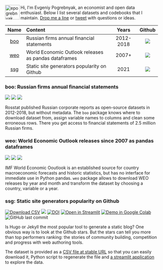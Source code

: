 <img class="avatar" align="left" alt="epogrebnyak" src="https://github.com/epogrebnyak.png?v=3&s=96" width="48" height="48" />Hi, I'm Evgeniy Pogrebnyak, an economist and open data enthusiast.  Below I list several datasets and codebooks that I maintain. 
<a href="mailto:e.pogrebnyak@gmail.com">Drop me a line</a> or [tweet][tw] with questions or ideas.

[tg]: https://t.me/epoepo
[tw]: https://twitter.com/PogrebnyakE

Name        | Content                                              | Years      | Github
:----------:|:-----------------------------------------------------|:----------:|:-----------------------------------------------------------------:
[boo](#boo) | Russian firms annual financial statements            | 2012-2018  | [![](https://badgen.net/badge/icon/github?icon=github&label)][boo]
[weo](#weo) | World Economic Outlook releases as pandas dataframes | 2007+      | [![](https://badgen.net/badge/icon/github?icon=github&label)][weo]
[ssg](#ssg) | Static site generators popularity on Github          | 2021       | [![](https://badgen.net/badge/icon/github?icon=github&label)][ssg]

<a name="boo">
  
### boo: Russian firms annual financial statements

[![](https://badgen.net/badge/icon/github?icon=github&label)][boo]
![](https://badgen.net/pypi/v/boo)
![](https://badgen.net/github/last-commit/ru-corporate/boo)

[boo]: https://github.com/ru-corporate/boo

Rosstat published Russian corporate reports as open-source datasets 
in 2012-2018, but without metadata. The `boo` package knows where to 
download dataset from, assign variable names to columns and clean some erroneous rows.
There you get access to financial statements of 2.5 million Russian firms.

<a name="weo">
  
### weo: World Economic Outlook releases since 2007 as pandas dataframes

[![](https://badgen.net/badge/icon/github?icon=github&label)][weo]
![](https://badgen.net/pypi/v/weo)
![](https://badgen.net/github/last-commit/epogrebnyak/weo-reader)

[weo]: https://github.com/ru-corporate/boo

IMF World Economic Ooutlook is an established source for country macroeconomic forecasts
and historic statistics, but has no interface for immediate use in Python pandas. `weo`
package allows to download WEO releases by year and month and transform the dataset by choosing 
a country, variable or a year.

<a name="ssg">
  
### ssg: Static site generators popularity on Github

[![Download CSV](https://img.shields.io/badge/download-CSV-brightgreen)][url]
[![](https://badgen.net/badge/icon/github?icon=github&label)][ssg]
[![DOI](https://zenodo.org/badge/DOI/10.5281/zenodo.4429834.svg)](https://doi.org/10.5281/zenodo.4429834)
[![Open in Streamlit](https://static.streamlit.io/badges/streamlit_badge_black_white.svg)][st]
[![Demo in Google Colab](https://img.shields.io/badge/Colab-Open-orange)][colab]
![GitHub last commit](https://img.shields.io/github/last-commit/epogrebnyak/ssg-dataset)

[url]: https://raw.githubusercontent.com/epogrebnyak/ssg-dataset/main/data/ssg.csv
[ssg]: https://github.com/epogrebnyak/ssg-dataset
[st]: https://share.streamlit.io/epogrebnyak/ssg-dataset/main
[colab]: https://colab.research.google.com/drive/1041e6yOyVRty5lirnbZOAU1zJ3TN77ta

Is Hugo or Jekyll the most popular tool to generate 
a static blog? One obvious way is to look at the Github stars. 
But the stars can tell you more than top performers ranking:
the stories of community building, competition and progress 
with web authoring tools.

The dataset is provided as a [CSV file at stable URL][url] so that you can 
easily download it, Python script to regenerate the file and 
[a streamlit application][st] to explore the data.

<!--
## Scripts and demos
## Archive
-->

